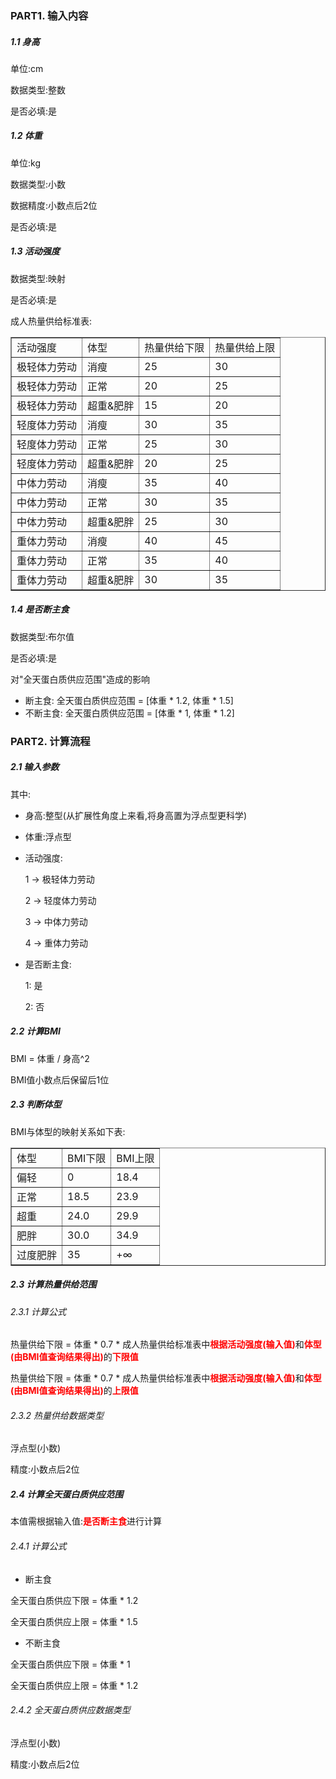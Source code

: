 ### PART1. 输入内容

##### 1.1 身高

单位:cm

数据类型:整数

是否必填:是

##### 1.2 体重

单位:kg

数据类型:小数

数据精度:小数点后2位

是否必填:是

##### 1.3 活动强度

数据类型:映射

是否必填:是

成人热量供给标准表:

<table border="1px solid black">
    <tr>
    	<td>活动强度</td>
    	<td>体型</td>
    	<td>热量供给下限</td>
    	<td>热量供给上限</td>
    </tr>
	<tr>
		<td>极轻体力劳动</td>
		<td>消瘦</td>
		<td>25</td>
		<td>30</td>
	</tr>
	<tr>
		<td>极轻体力劳动</td>
		<td>正常</td>
		<td>20</td>	
		<td>25</td>
	</tr>
	<tr>
		<td>极轻体力劳动</td>
		<td>超重&肥胖</td>
		<td>15</td>
		<td>20</td>
	</tr>
	<tr>
		<td>轻度体力劳动</td>
		<td>消瘦</td>
		<td>30</td>	
		<td>35</td>
	</tr>
	<tr>
		<td>轻度体力劳动</td>
		<td>正常</td>
		<td>25</td>
		<td>30</td>
	</tr>
	<tr>
		<td>轻度体力劳动</td>
		<td>超重&肥胖</td>
		<td>20</td>
		<td>25</td>
	</tr>
	<tr>
		<td>中体力劳动</td>
		<td>消瘦</td>
		<td>35</td>
		<td>40</td>
	</tr>
	<tr>
		<td>中体力劳动</td>
		<td>正常</td>
		<td>30</td>
		<td>35</td>
	</tr>
	<tr>
		<td>中体力劳动</td>
		<td>超重&肥胖</td>
		<td>25</td>
		<td>30</td>
	</tr>
	<tr>
		<td>重体力劳动</td>
		<td>消瘦</td>
		<td>40</td>
		<td>45</td>
	</tr>
	<tr>
		<td>重体力劳动</td>
		<td>正常</td>
		<td>35</td>
		<td>40</td>
	</tr>
	<tr>
		<td>重体力劳动</td>
		<td>超重&肥胖</td>
		<td>30</td>
		<td>35</td>
	</tr>
</table>

##### 1.4 是否断主食

数据类型:布尔值

是否必填:是

对"全天蛋白质供应范围"造成的影响

- 断主食: 全天蛋白质供应范围 = [体重 * 1.2, 体重 * 1.5]
- 不断主食: 全天蛋白质供应范围 = [体重 * 1, 体重 * 1.2]

### PART2. 计算流程

##### 2.1 输入参数

其中:

- 身高:整型(从扩展性角度上来看,将身高置为浮点型更科学)
- 体重:浮点型
- 活动强度: 

	1 -> 极轻体力劳动
	
	2 -> 轻度体力劳动
	
	3 -> 中体力劳动
	
	4 -> 重体力劳动
	
- 是否断主食:

	1: 是
	
	2: 否
	
##### 2.2 计算BMI

BMI = 体重 / 身高^2

BMI值小数点后保留后1位

##### 2.3 判断体型

BMI与体型的映射关系如下表:

<table border="1px solid black">
    <tr>
    	<td>体型</td>
    	<td>BMI下限</td>
    	<td>BMI上限</td>
    </tr>
	<tr>
		<td>偏轻</td>
		<td>0</td>
		<td>18.4</td>
	</tr>
	<tr>
		<td>正常</td>
		<td>18.5</td>
		<td>23.9</td>
	</tr>
	<tr>
		<td>超重</td>
		<td>24.0</td>
		<td>29.9</td>
	</tr>
	<tr>
		<td>肥胖</td>
		<td>30.0</td>
		<td>34.9</td>
	</tr>
	<tr>
		<td>过度肥胖</td>
		<td>35</td>
		<td>+∞</td>
	</tr>
</table>

##### 2.3 计算热量供给范围

###### 2.3.1 计算公式

热量供给下限 = 体重 * 0.7 * 成人热量供给标准表中<font color="red">**根据活动强度(输入值)**</font>和<font color="red">**体型(由BMI值查询结果得出)**</font>的<font color="red">**下限值**</font>

热量供给下限 = 体重 * 0.7 * 成人热量供给标准表中<font color="red">**根据活动强度(输入值)**</font>和<font color="red">**体型(由BMI值查询结果得出)**</font>的<font color="red">**上限值**</font>

###### 2.3.2 热量供给数据类型

浮点型(小数)

精度:小数点后2位

##### 2.4 计算全天蛋白质供应范围

本值需根据输入值:<font color="red">**是否断主食**</font>进行计算

###### 2.4.1 计算公式

- 断主食

全天蛋白质供应下限 = 体重 * 1.2

全天蛋白质供应上限 = 体重 * 1.5

- 不断主食

全天蛋白质供应下限 = 体重 * 1

全天蛋白质供应上限 = 体重 * 1.2

###### 2.4.2 全天蛋白质供应数据类型

浮点型(小数)

精度:小数点后2位

